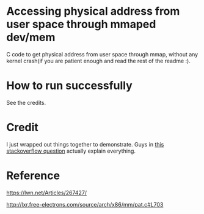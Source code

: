 # Accessing physical address from user space through mmaped dev/mem
C code to get physical address from user space through mmap, without any kernel crash(if you are patient enough and read the rest of the readme :).

# How to run successfully

See the credits.

# Credit

I just wrapped out things together to demonstrate. Guys in [this stackoverflow question](http://stackoverflow.com/questions/11891979/accessing-mmaped-dev-mem) actually explain everything.

# Reference

https://lwn.net/Articles/267427/

http://lxr.free-electrons.com/source/arch/x86/mm/pat.c#L703
